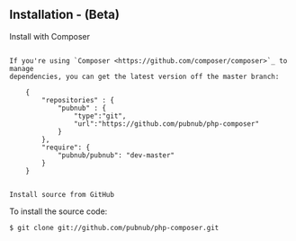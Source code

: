 Installation - (Beta)
------------

Install with Composer
~~~~~~~~~~~~~~~~~~~~~

If you're using `Composer <https://github.com/composer/composer>`_ to manage
dependencies, you can get the latest version off the master branch:
   
    {
        "repositories" : {
            "pubnub" : {
                "type":"git",
                "url":"https://github.com/pubnub/php-composer"
            }
        },
        "require": {
            "pubnub/pubnub": "dev-master"
        }
    }


Install source from GitHub
~~~~~~~~~~~~~~~~~~~~~~~~~~

To install the source code:

    $ git clone git://github.com/pubnub/php-composer.git
